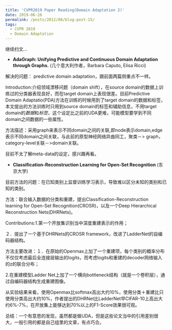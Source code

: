 ```yaml
---
title: 'CVPR2019 Paper Reading(Domain Adaptation 2)'
date: 2019-06-26
permalink: /posts/2012/08/blog-post-15/
tags:
  - CVPR 2019
  - Domain Adaptation
---
```


继续扫文...

+ **AdaGraph: Unifying Predictive and Continuous Domain Adaptation through Graphs.** (几个意大利作者，Barbara Caputo, Elisa Ricci)

解决的问题： predictive domain adaptation，跟前面两篇侧重点不一样。

Introduction:介绍领域漂移问题（domain shift），在source domain的数据上训练过的分类器表现良好，而在target domain上表现很差。目前Predictive Domain Adaptatio(PDA)方法在训练的时候用到了target domain的数据和标签，本文提出的方法训练时只用到source domain的标签和辅助信息，不用target domain的*数据*和*标签*，这个设定比之前的UDA更难，可能模型要学到不同domain之间数据的一些属性。

方法描述：采用graph来表示不同domain之间的关联,即node表示domain,edge表示不同domain之间关联，与此前的原型神经网络异曲同工，聚类－> graph，　category-level关联－>domain关联。

目前不太了解meta-data的设定，感兴趣再看。

+ **Classification-Reconstruction Learning for Open-Set Recognition** (东京大学)

目前方法的问题：在已知类别上监督训练学习表示，导致难以区分未知的类别和已知的类别。

方法：联合输入数据的分类和重建，提出Classification-Reconstruction learning for Open-Set Recognition(CROSR)，以及一个Deep Hierarchical Reconstruction Nets(DHRNets)。

Contributions:1.第一个开放集识别当中深度重建表示的作用；

２．提出了一个基于DHRNets的CROSR framework，改进了LadderNet的自编码器结构。

方法主要改进：１．在原始的Openmax上加了一个重建项，每个类别的概率分布不仅仅考虑最后全连接层输出的logits，而考虑logits和重建的decoder网络输入的z的联合分布；

2.在重建模型Ladder Net上加了一个横向bottleneck结构（就是一个卷积层），通过自编码器结构生成重建图像。

从实验结果来看，使用Openmax比softmax高出大约10%，使用分类＋重建比只使用分类高出大约10%，作者提出的DHRNet比LadderNet早CIFAR-10上高出大约6%-7%，在开放集上能够达到70%以上的F1-Score效果很可观。



总结：一个有意思的发现，虽然都是做UDA，但是这些论文当中的引用差别很大，一般引用的都是自己组里的文章，有点巧合。
